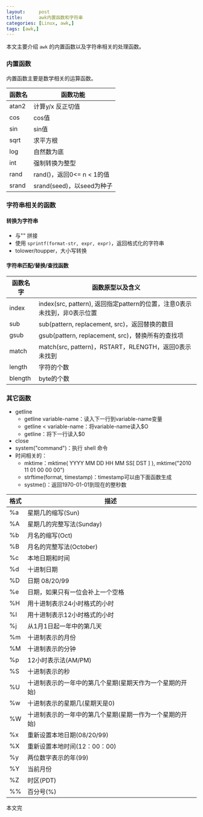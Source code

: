 ```yaml
---
layout:     post
title:      awk内置函数和字符串
categories: [Linux, awk,]
tags: [awk,]
---
```



本文主要介绍 `awk` 的内置函数以及字符串相关的处理函数。

### 内置函数

内置函数主要是数学相关的运算函数。

|函数名|函数功能|
|------|--------|
|atan2| 计算y/x 反正切值|
|cos|cos值|
|sin|sin值|
|sqrt|求平方根|
|log|自然数为底|
|int|强制转换为整型|
|rand|rand()，返回0<= n < 1的值|
|srand|srand(seed)，以seed为种子|

### 字符串相关的函数

#### 转换为字符串

+ 与"" 拼接
+ 使用 `sprintf(format-str, expr, expr)`，返回格式化的字符串
+ tolower/toupper，大小写转换

#### 字符串匹配/替换/查找函数

|函数名字|函数原型以及含义|
|--------|----------------|
|index|index(src, pattern), 返回指定pattern的位置，注意0表示未找到，非0表示位置|
|sub|sub(pattern, replacement, src)，返回替换的数目|
|gsub|gsub(pattern, replacement, src)，替换所有的查找项|
|match|match(src, pattern)，RSTART，RLENGTH，返回0表示未找到|
|length|字符的个数|
|blength|byte的个数|

### 其它函数

+ getline
  + getline variable-name：读入下一行到variable-name变量
  + getline < variable-name：将variable-name读入$O
  + getline：将下一行读入$0
+ close
+ system("command")：执行 shell 命令
+ 时间相关的：
  + mktime：mktime( YYYY MM DD HH MM SS[ DST ] ), mktime("2010 11 01 00 00 00")
  + strftime(format, timestamp)：timestamp可以由下面函数生成
  + systme()：返回1970-01-01到现在的整秒数

|格式|描述|
|----|----|
|%a|星期几的缩写(Sun)|
|%A|星期几的完整写法(Sunday)|
|%b|月名的缩写(Oct)|
|%B|月名的完整写法(October)|
|%c|本地日期和时间|
|%d|十进制日期|
|%D|日期 08/20/99|
|%e|日期，如果只有一位会补上一个空格|
|%H|用十进制表示24小时格式的小时|
|%I|用十进制表示12小时格式的小时|
|%j|从1月1日起一年中的第几天|
|%m|十进制表示的月份|
|%M|十进制表示的分钟|
|%p|12小时表示法(AM/PM)|
|%S|十进制表示的秒|
|%U|十进制表示的一年中的第几个星期(星期天作为一个星期的开始)|
|%w|十进制表示的星期几(星期天是0)|
|%W|十进制表示的一年中的第几个星期(星期一作为一个星期的开始)|
|%x|重新设置本地日期(08/20/99)|
|%X|重新设置本地时间(12：00：00)|
|%y|两位数字表示的年(99)|
|%Y|当前月份|
|%Z|时区(PDT)|
|%%|百分号(%)|

本文完
